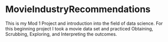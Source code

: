 # MovieIndustryRecommendations
This is my Mod 1 Project and introduction into the field of data science. For this beginning project I took a movie data set and practiced Obtaining, Scrubbing, Exploring, and Interpreting the outcomes. 
